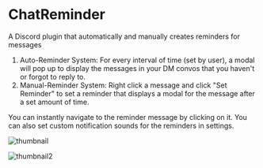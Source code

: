 # ChatReminder

A Discord plugin that automatically and manually creates reminders for messages

1. Auto-Reminder System: For every interval of time (set by user), a modal will pop up to display the messages in your DM convos that you haven't or forgot to reply to.
2. Manual-Reminder System: Right click a message and click "Set Reminder" to set a reminder that displays a modal for the message
   after a set amount of time. 

You can instantly navigate to the reminder message by clicking on it. You can also set custom notification sounds for the reminders in settings.

![thumbnail](https://user-images.githubusercontent.com/84888860/212148258-e85a4f1d-ee2d-4dd5-977b-f28e643612ce.png)

![thumbnail2](https://user-images.githubusercontent.com/84888860/212151017-05536a9a-8c93-41c0-bb13-d47e43445168.png)
